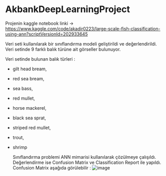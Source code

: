 # AkbankDeepLearningProject

Projenin kaggle notebook linki -> https://www.kaggle.com/code/akadir0223/large-scale-fish-classification-using-ann?scriptVersionId=202933645

Veri seti kullanılarak bir sınıflandırma modeli geliştirildi ve değerlendirildi. Veri setinde 9 farklı balık türüne ait görseller bulunuyor.

Veri setinde bulunan balık türleri :
* gilt head bream,
* red sea bream,
* sea bass,
* red mullet,
* horse mackerel,
* black sea sprat,
* striped red mullet,
* trout,
* shrimp

  Sınıflandırma problemi ANN mimarisi kullanılarak çözülmeye çalışıldı. Değerlendirme ise Confusion Matrix ve Classification Report ile yapıldı.  
Confusion Matrix aşağıda görülebilir : 
![image](https://github.com/user-attachments/assets/2c9bb449-13ab-4ffe-835a-fe24f404efb8)

